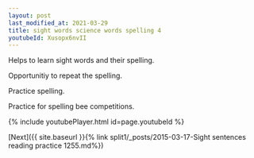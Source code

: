 ```yaml
---
layout: post
last_modified_at: 2021-03-29
title: sight words science words spelling 4
youtubeId: Xusopx6nvII
---
```

 
 
Helps to learn sight words and their spelling.

Opportunitiy to repeat the spelling. 

Practice spelling. 
 
Practice for spelling bee competitions. 
 
{% include youtubePlayer.html id=page.youtubeId %}
 
 

[Next]({{ site.baseurl }}{% link  split1/_posts/2015-03-17-Sight sentences reading practice 1255.md%})
 
